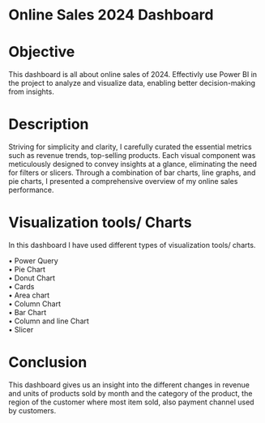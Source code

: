 # Online Sales 2024 Dashboard
# Objective
This dashboard is all about online sales of 2024. Effectivly use Power BI in the project to analyze and visualize data, enabling better decision-making from insights.

# Description
Striving for simplicity and clarity, I carefully curated the essential metrics such as revenue trends, top-selling products. Each visual component was meticulously designed to convey insights at a glance, eliminating the need for filters or slicers. Through a combination of bar charts, line graphs, and pie charts, I presented a comprehensive overview of my online sales performance.

# Visualization tools/ Charts
In this dashboard I have used different types of visualization tools/ charts.          

• Power Query    
• Pie Chart          
• Donut Chart      
• Cards       
• Area chart          
• Column Chart         
• Bar Chart        
• Column and line Chart         
• Slicer         

# Conclusion
This dashboard gives us an insight into the different changes in revenue and units of products sold by month and the category of the product, the region of the customer where most item sold, also payment channel used by customers.
